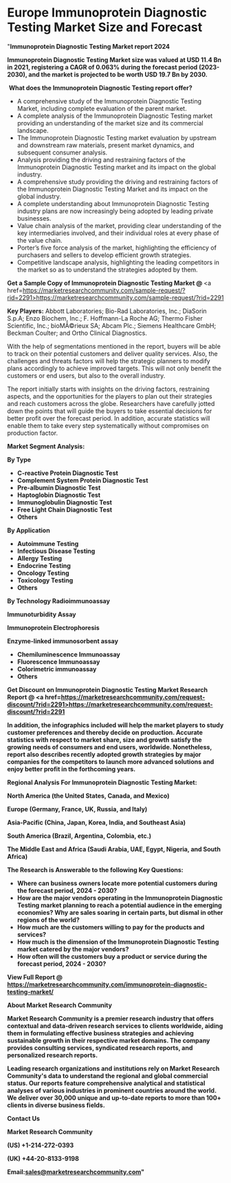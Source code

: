 # Europe Immunoprotein Diagnostic Testing Market Size and Forecast
"<strong>Immunoprotein Diagnostic Testing Market report 2024</strong>

<strong>Immunoprotein Diagnostic Testing Market size was valued at USD 11.4 Bn in 2021, registering a CAGR of 0.063% during the forecast period (2023-2030), and the market is projected to be worth USD 19.7 Bn by 2030.</strong>

 <strong><b>What does the Immunoprotein Diagnostic Testing report offer?</b></strong>
<ul>
  <li>A comprehensive study of the Immunoprotein Diagnostic Testing Market, including complete evaluation of the parent market.</li>
  <li>A complete analysis of the Immunoprotein Diagnostic Testing market providing an understanding of the market size and its commercial landscape.</li>
  <li>The Immunoprotein Diagnostic Testing market evaluation by upstream and downstream raw materials, present market dynamics, and subsequent consumer analysis.</li>
  <li>Analysis providing the driving and restraining factors of the Immunoprotein Diagnostic Testing market and its impact on the global industry.</li>
  <li>A comprehensive study providing the driving and restraining factors of the Immunoprotein Diagnostic Testing Market and its impact on the global industry.</li>
  <li>A complete understanding about Immunoprotein Diagnostic Testing industry plans are now increasingly being adopted by leading private businesses.</li>
  <li>Value chain analysis of the market, providing clear understanding of the key intermediaries involved, and their individual roles at every phase of the value chain.</li>
  <li>Porter’s five force analysis of the market, highlighting the efficiency of purchasers and sellers to develop efficient growth strategies.</li>
  <li>Competitive landscape analysis, highlighting the leading competitors in the market so as to understand the strategies adopted by them.</li>
</ul>

<strong>Get a Sample Copy of Immunoprotein Diagnostic Testing Market @ </strong><a href=https://marketresearchcommunity.com/sample-request/?rid=2291><u>https://marketresearchcommunity.com/sample-request/?rid=2291</u></a>

<strong>Key Players:</strong> 
Abbott Laboratories; Bio-Rad Laboratories, Inc.; DiaSorin S.p.A; Enzo Biochem, Inc.; F. Hoffmann-La Roche AG; Thermo Fisher Scientific, Inc.; bioMÃ©rieux SA; Abcam Plc.; Siemens Healthcare GmbH; Beckman Coulter; and Ortho Clinical Diagnostics.

With the help of segmentations mentioned in the report, buyers will be able to track on their potential customers and deliver quality services. Also, the challenges and threats factors will help the strategic planners to modify plans accordingly to achieve improved targets. This will not only benefit the customers or end users, but also to the overall industry.

The report initially starts with insights on the driving factors, restraining aspects, and the opportunities for the players to plan out their strategies and reach customers across the globe. Researchers have carefully jotted down the points that will guide the buyers to take essential decisions for better profit over the forecast period. In addition, accurate statistics will enable them to take every step systematically without compromises on production factor.

<strong>Market Segment Analysis:</strong>


<strong><strong>By Type</strong></h4>
<ul>
 	<li>C-reactive Protein Diagnostic Test</li>
 	<li>Complement System Protein Diagnostic Test</li>
 	<li>Pre-albumin Diagnostic Test</li>
 	<li>Haptoglobin Diagnostic Test</li>
 	<li>Immunoglobulin Diagnostic Test</li>
 	<li>Free Light Chain Diagnostic Test</li>
 	<li>Others</li>
</ul>
<strong><strong>By Application</strong></h4>
<ul>
 	<li>Autoimmune Testing</li>
 	<li>Infectious Disease Testing</li>
 	<li>Allergy Testing</li>
 	<li>Endocrine Testing</li>
 	<li>Oncology Testing</li>
 	<li>Toxicology Testing</li>
 	<li>Others</li>
</ul>
<strong><strong>By Technology</strong></h4>
Radioimmunoassay

Immunoturbidity Assay

Immunoprotein Electrophoresis

Enzyme-linked immunosorbent assay
<ul>
 	<li>Chemiluminescence Immunoassay</li>
 	<li>Fluorescence Immunoassay</li>
 	<li>Colorimetric immunoassay</li>
 	<li>Others</li>
</ul>

<strong>Get Discount on Immunoprotein Diagnostic Testing Market Research Report @ </b></strong><a href=https://marketresearchcommunity.com/request-discount/?rid=2291><u>https://marketresearchcommunity.com/request-discount/?rid=2291</u></a>

In addition, the infographics included will help the market players to study customer preferences and thereby decide on production. Accurate statistics with respect to market share, size and growth satisfy the growing needs of consumers and end users, worldwide. Nonetheless, report also describes recently adopted growth strategies by major companies for the competitors to launch more advanced solutions and enjoy better profit in the forthcoming years.

<strong>Regional Analysis For Immunoprotein Diagnostic Testing Market:</strong>

<strong>North America</strong> (the United States, Canada, and Mexico)

<strong>Europe</strong> (Germany, France, UK, Russia, and Italy)

<strong>Asia-Pacific</strong> (China, Japan, Korea, India, and Southeast Asia)

<strong>South America</strong> (Brazil, Argentina, Colombia, etc.)

<strong>The Middle East and Africa</strong> (Saudi Arabia, UAE, Egypt, Nigeria, and South Africa)

<strong>The Research is Answerable to the following Key Questions:</strong>
<ul>
 	<li>Where can business owners locate more potential customers during the forecast period, 2024 - 2030?</li>
 	<li>How are the major vendors operating in the Immunoprotein Diagnostic Testing market planning to reach a potential audience in the emerging economies? Why are sales soaring in certain parts, but dismal in other regions of the world?</li>
 	<li>How much are the customers willing to pay for the products and services?</li>
 	<li>How much is the dimension of the Immunoprotein Diagnostic Testing market catered by the major vendors?</li>
 	<li>How often will the customers buy a product or service during the forecast period, 2024 - 2030?</li>
</ul>

<strong>View Full Report @</strong> <a href=https://marketresearchcommunity.com/immunoprotein-diagnostic-testing-market/>https://marketresearchcommunity.com/immunoprotein-diagnostic-testing-market/</a>

<strong>About Market Research Community</strong>

Market Research Community is a premier research industry that offers contextual and data-driven research services to clients worldwide, aiding them in formulating effective business strategies and achieving sustainable growth in their respective market domains. The company provides consulting services, syndicated research reports, and personalized research reports.

Leading research organizations and institutions rely on Market Research Community's data to understand the regional and global commercial status. Our reports feature comprehensive analytical and statistical analyses of various industries in prominent countries around the world. We deliver over 30,000 unique and up-to-date reports to more than 100+ clients in diverse business fields.

<strong>Contact Us</strong>

<strong>Market Research Community</strong>

(US) +1-214-272-0393

(UK) +44-20-8133-9198

<strong>Email:</strong>sales@marketresearchcommunity.com"
